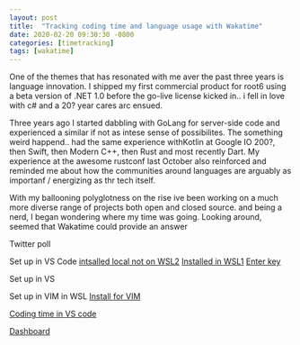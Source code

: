 ```yaml
---
layout: post
title:  "Tracking coding time and language usage with Wakatime"
date: 2020-02-20 09:30:30 -0800
categories: [timetracking]
tags: [wakatime]
---
```


One of the themes that has resonated with me aver the past three years is language innovation.  I shipped my first commercial product for root6 using a beta version of .NET 1.0 before the go-live license kicked in.. i fell in love with c# and a 20? year cares arc ensued.

Three years ago I started dabbling with GoLang for server-side code and experienced a similar if not as intese sense of possibilites.  The something weird happend.. had the same experience withKotlin at Google IO 200?, then Swift, then Modern C++, then Rust and most recently Dart.  My experience at the awesome rustconf last October also reinforced and reminded me about how the communities around languages are arguably as importanf / energizing as thr tech itself.

With my ballooning polyglotness on the rise ive been working on a much more diverse range of projects both open and closed source. and being a nerd, I began wondering where my time was going.  Looking around, seemed that Wakatime could provide an answer

Twitter poll

Set up in VS Code
[intsalled local not on WSL2](/static/img/waka-2-20-2019/wakatime-not.PNG)
[Installed in WSL1](/static/img/waka-2-20-2019/wakatimeboth.png)
[Enter key](/static/img/waka-2-20-2019/Wakatimekey.png)

Set up in VS

Set up in VIM in WSL
[Install for VIM](/static/img/waka-2-20-2019/installforvim.png)

[Coding time in VS code](/static/img/waka-2-20-2019/codingtime.png)

[Dashboard](/static/img/waka-2-20-2019/dashboard.png)